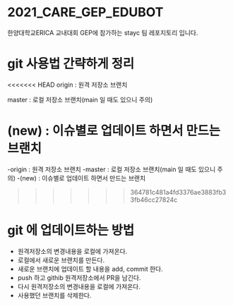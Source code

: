 # 2021_CARE_GEP_EDUBOT
한양대학교ERICA 교내대회 GEP에 참가하는 stayc 팀 레포지토리 입니다.


# git 사용법 간략하게 정리

<<<<<<< HEAD
origin  : 원격 저장소 브랜치

master  : 로컬 저장소 브랜치(main 일 때도 있으니 주의)

(new)   : 이슈별로 업데이트 하면서 만드는 브랜치 
=======
-origin  : 원격 저장소 브랜치
-master  : 로컬 저장소 브랜치(main 일 때도 있으니 주의)
-(new)   : 이슈별로 업데이트 하면서 만드는 브랜치 
>>>>>>> 364781c481a4fd3376ae3883fb33fb46cc27824c

# git 에 업데이트하는 방법
* 원격저장소의 변경내용을 로컬에 가져온다.
* 로컬에서 새로운 브랜치를 만든다.
* 새로운 브랜치에 업데이트 할 내용을 add, commit 한다.
* push 하고 githib 원격저장소에서 PR을 남긴다. 
* 다시 원격저장소의 변경내용을 로컬에 가져온다.
* 사용했던 브랜치를 삭제한다.